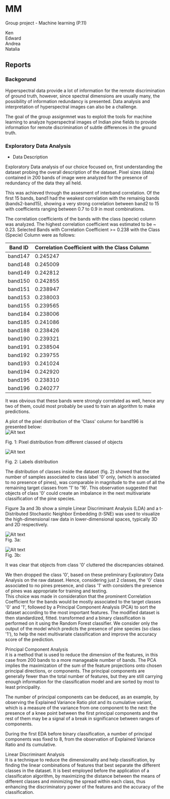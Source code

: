 # MM
Group project - Machine learning (P.11)

Ken <br>
Edward <br>
Andrea <br>
Natalia <br>

## Reports 
### Backgorund
 
Hyperspectral data provide a lot of information for the remote discrimination of ground truth, however, since spectral dimensions are usually many, the possibility of information redundancy is presented. Data analysis and interpretation of hyperspectral images can also be a challenge. <br>

The goal of the group assignmnet was to exploit the tools for machine learning to analyze hyperspectral images of Indian pine fields to provide information for remote discrimination of subtle differences in the ground truth. <br>


### Exploratory Data Analysis
- Data Description <br>

Exploratory Data analysis of our choice focused on, first understanding the dataset probing the overall description of the dataset. Pixel sizes (data) contained in 200 bands of image were analyzed for the presence of redundancy of the data they all held.<br> 


This was achieved through the assesment of interband correlation. Of the first 15 bands, band1 had the weakest correlation with the remainig bands (bands2-band15), showing a very strong correlation between band2 to 15 with coefficients ranging between 0.7 to 0.9 in most combinations. <br>


The correlation coefficients of the bands with the class (specie) column was analyzed. The highest correlation coefficient was estimated to be ~ 0.23. Selected Bands with Correlation Coefficient >= 0.238 with the Class (Specie) Column were as follows:<br>

| Band ID | Correlation Coefficient with the Class Column |
|---------|----------------------------------------------|
| band147 | 0.245247                                     |
| band148 | 0.245009                                     |
| band149 | 0.242812                                     |
| band150 | 0.242855                                     |
| band151 | 0.238947                                     |
| band153 | 0.238003                                     |
| band155 | 0.239565                                     |
| band184 | 0.238006                                     |
| band185 | 0.241086                                     |
| band188 | 0.238426                                     |
| band190 | 0.239321                                     |
| band191 | 0.238504                                     |
| band192 | 0.239755                                     |
| band193 | 0.241024                                     |
| band194 | 0.242920                                     |
| band195 | 0.238310                                     |
| band196 | 0.240277                                     |


It was obvious that these bands were strongly correlated as well, hence any two of them, could most probably be used to train an algorithm to make predictions. <br>

A plot of the pixel distribution of the 'Class' column for band196  is presented below:<br>
![Alt text](band196_vs_class.png) <br>

Fig. 1: Pixel distribution from different classed of objects
<br>

![Alt text](img/EDA/labels_distribution.png) <br>

Fig. 2: Labels distribution

The distribution of classes inside the dataset (fig. 2) showed that the number of samples associated to class label '0' only, (which is associated to no presence of pines), was comparable in magnitude to the sum of all the remaining target classes from '1' to '16'. This observation suggested that objects of class '0' could create an imbalance in the next multivariate classification of the pine species.

Figure 3a and 3b show a simple Linear Discriminant Analysis (LDA) and a t-Distributed Stochastic Neighbor Embedding (t-SNE) was used to visualize the  high-dimensional raw data in lower-dimensional spaces, typically 3D and 2D respectively. <br> 

![Alt text](lda_raw.png) <br>
Fig. 3a:

![Alt text](tSNE_raw.png) <br>
Fig. 3b:

It was clear that objects from class '0' cluttered the discrepancies obtained. <br>


We then dropped the class '0', based on these preliminary Exploratory Data Analysis on the raw dataset. Hence, considering just 2 classes, the '0' class associated to no pines presence, and class '1' with considers the presence of pines was appropriate for training and testing. <br> 
This choice was made in consideration that the prominent Correlation Coefficient for the bands would be mostly associated to the target classes '0' and '1', followed by a Principal Component Analysis (PCA) to sort the dataset according to the most important features.
The modified dataset is then standardized, fitted. transformed and a binary classification is performed on it using the Random Forest classifier. We consider only the output of the model which predicts the presence of pine species (so class '1'), to help the next multivariate classification and improve the accuracy score of the prediction. <br>

Principal Component Analysis <br> 
it is a method that is used to reduce the dimension of the features, in this case from 200 bands to a more manageable number of bands. The PCA implies the maximization of the sum of the feature projections onto chosen principal directions, or components. The principal components are generally fewer than the total number of features, but they are still carrying enough information for the classification model and are sorted by most to least principality. <br>

The number of principal components can be deduced, as an example, by observing the Explained Variance Ratio plot and its cumulative variant, which is a measure of the variance from one component to the next: the presence of a knee point between the first principal components and the rest of them may be a signal of a break in significance between ranges of components. <br>

During the first EDA before binary classification, a number of principal components was fixed to 8, from the observation of Explained Variance Ratio and its cumulative. <br>

Linear Discriminant Analysis <br>
It is a technique to reduce the dimensionality and help classification, by finding the linear combinations of features that best separate the different classes in the dataset.
It is best employed before the application of a classificaton algorithm, by maximizing the distance between the means of different classes and minimizing the spread within each class, thus enhancing the discriminatory power of the features and the accuracy of the classification.




